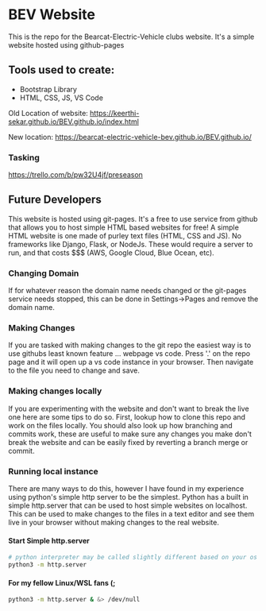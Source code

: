 # BEV Website
This is the repo for the Bearcat-Electric-Vehicle clubs website. It's a simple 
website hosted using github-pages

## Tools used to create:
  - Bootstrap Library
  - HTML, CSS, JS, VS Code

Old Location of website: https://keerthi-sekar.github.io/BEV.github.io/index.html

New location: https://bearcat-electric-vehicle-bev.github.io/BEV.github.io/

### Tasking
https://trello.com/b/pw32U4jf/preseason

## Future Developers
This website is hosted using git-pages. It's a free to use service from github 
that allows you to host simple HTML based websites for free! A simple HTML 
website is one made of purley text files (HTML, CSS and JS). No frameworks 
like Django, Flask, or NodeJs. These would require a server to run, and that 
costs $$$ (AWS, Google Cloud, Blue Ocean, etc). 

### Changing Domain
If for whatever reason the domain name needs changed or the git-pages service
needs stopped, this can be done in Settings->Pages and remove the domain name.

### Making Changes
If you are tasked with making changes to the git repo the easiest way is to
use githubs least known feature ... webpage vs code. Press '.' on the repo page
and it will open up a vs code instance in your browser. Then navigate to the file 
you need to change and save. 

### Making changes locally
If you are experimenting with the website and don't want to break the live one here
are some tips to do so. First, lookup how to clone this repo and work on the files 
locally. You should also look up how branching and commits work, these are useful to 
make sure any changes you make don't break the website and can be easily fixed by
reverting a branch merge or commit.

### Running local instance
There are many ways to do this, however I have found in my experience using python's
simple http server to be the simplest. Python has a built in simple http.server that
can be used to host simple websites on localhost. This can be used to make changes to
the files in a text editor and see them live in your browser without making changes to 
the real website. 

#### Start Simple http.server
```bash
# python interpreter may be called slightly different based on your os
python3 -m http.server
```

#### For my fellow Linux/WSL fans (;
```bash
python3 -m http.server & &> /dev/null
```


